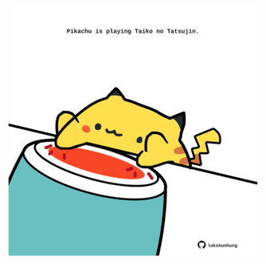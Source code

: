 <!-- built at 06/07/2023, 05:01:04 UTC -->
<p align="center">
  <img width="500" height="500" src="./ReadmeImage.svg">
</p>
